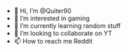 - 👋 Hi, I’m @Quiter90
- 👀 I’m interested in gaming
- 🌱 I’m currently learning random stuff
- 💞️ I’m looking to collaborate on YT
- 📫 How to reach me Reddit

<!---
Quiter90/Quiter90 is a ✨ special ✨ repository because its `README.md` (this file) appears on your GitHub profile.
You can click the Preview link to take a look at your changes.
--->
